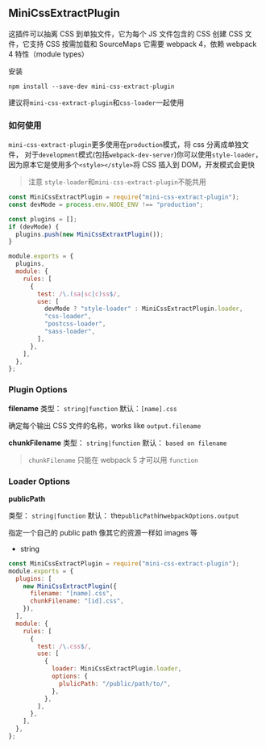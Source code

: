 ## MiniCssExtractPlugin

这插件可以抽离 CSS 到单独文件，它为每个 JS 文件包含的 CSS 创建 CSS 文件，它支持
CSS 按需加载和 SourceMaps
它需要 webpack 4，依赖 webpack 4 特性（module types）

安装

```
npm install --save-dev mini-css-extract-plugin
```

建议将`mini-css-extract-plugin`和`css-loader`一起使用

### 如何使用

`mini-css-extract-plugin`更多使用在`production`模式，将 css 分离成单独文件，
对于`development`模式(包括`webpack-dev-server`)你可以使用`style-loader`，
因为原本它是使用多个`<style></style>`将 CSS 插入到 DOM，开发模式会更快

> 注意
> `style-loader`和`mini-css-extract-plugin`不能共用

```js
const MiniCssExtractPlugin = require("mini-css-extract-plugin");
const devMode = process.env.NODE_ENV !== "production";

const plugins = [];
if (devMode) {
  plugins.push(new MiniCssExtraxtPlugin());
}

module.exports = {
  plugins,
  module: {
    rules: [
      {
        test: /\.(sa|sc|c)ss$/,
        use: [
          devMode ? "style-loader" : MiniCssExtractPlugin.loader,
          "css-loader",
          "postcss-loader",
          "sass-loader",
        ],
      },
    ],
  },
};
```

### Plugin Options

**filename**
类型： `string|function`
默认：`[name].css`

确定每个输出 CSS 文件的名称，works like `output.filename`

**chunkFilename**
类型： `string|function`
默认： `based on filename`

> `chunkFilename` 只能在 webpack 5 才可以用 `function`

### Loader Options

**publicPath**

类型： `string|function`
默认： the`publicPath`in`webpackOptions.output`

指定一个自己的 public path 像其它的资源一样如 images 等

- string

```js
const MiniCssExtractPlugin = require("mini-css-extract-plugin");
module.exports = {
  plugins: [
    new MiniCssExtractPlugin({
      filename: "[name].css",
      chunkFilename: "[id].css",
    }),
  ],
  module: {
    rules: [
      {
        test: /\.css$/,
        use: [
          {
            loader: MiniCssExtractPlugin.loader,
            options: {
              plulicPath: "/public/path/to/",
            },
          },
        ],
      },
    ],
  },
};
```
